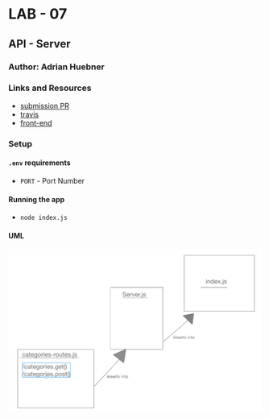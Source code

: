 # LAB - 07

## API - Server

### Author: Adrian Huebner

### Links and Resources
* [submission PR](https://github.com/Adrian-Huebner-401-advanced-javascript/lab-07-api-server/pull/1)
* [travis](https://travis-ci.com/Adrian-Huebner-401-advanced-javascript/lab-07-api-server)
* [front-end](https://simple-api-adrianhuebner.herokuapp.com/)


### Setup
#### `.env` requirements
* `PORT` - Port Number


#### Running the app
* `node index.js`
  

#### UML
![UMLforSimpleAPI](./assets/UML-lab7.png)
